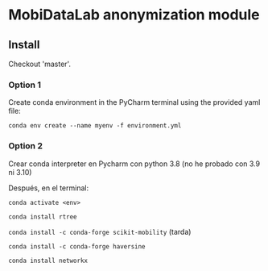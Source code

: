 # MobiDataLab anonymization module

## Install

Checkout 'master'.

### Option 1

Create conda environment in the PyCharm terminal using the provided yaml file:

`conda env create --name myenv -f environment.yml`

### Option 2

Crear conda interpreter en Pycharm con python 3.8 (no he probado con 3.9 ni 3.10)

Después, en el terminal: 

`conda activate <env>`

`conda install rtree`

`conda install -c conda-forge scikit-mobility` (tarda)

`conda install -c conda-forge haversine`

`conda install networkx`

